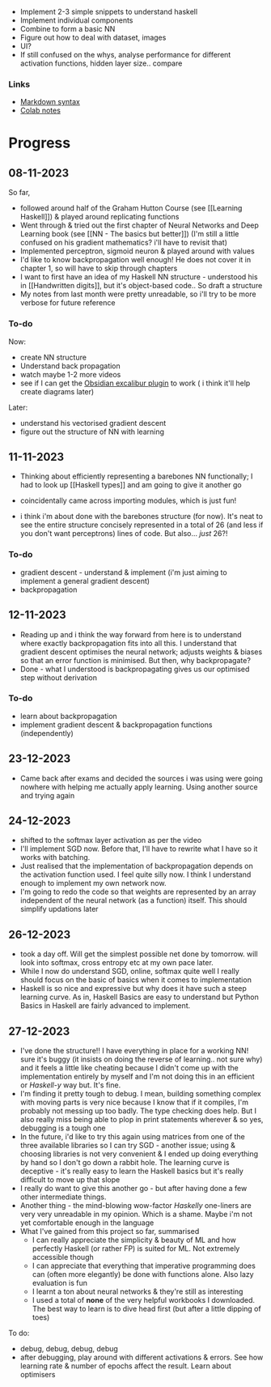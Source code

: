 - Implement 2-3 simple snippets to understand haskell
- Implement individual components
- Combine to form a basic NN
- Figure out how to deal with dataset, images
- UI?
- If still confused on the whys, analyse performance for different activation functions, hidden layer size.. compare
### Links
- [Markdown syntax](https://csrgxtu.github.io/2015/03/20/Writing-Mathematic-Fomulars-in-Markdown/)
- [Colab notes](https://colab.research.google.com/drive/1eGQ309ABxYMu5OuA-cVytoI_UadOxppA)
# Progress

## 08-11-2023
So far,
- followed around half of the Graham Hutton Course (see [[Learning Haskell]]) & played around replicating functions
- Went through & tried out the first chapter of Neural Networks and Deep Learning book (see [[NN - The basics but better]]) (I'm still a little confused on his gradient mathematics? i'll have to revisit that)
- Implemented perceptron, sigmoid neuron & played around with values
- I'd like to know backpropagation well enough! He does not cover it in chapter 1, so will have to skip through chapters
- I want to first have an idea of my Haskell NN structure - understood his in [[Handwritten digits]], but it's object-based code.. So draft a structure
- My notes from last month were pretty unreadable, so i'll try to be more verbose for future reference
### To-do
Now:
- create NN structure
- Understand back propagation
- watch maybe 1-2 more videos
- see if I can get the [Obsidian excalibur plugin](https://github.com/zsviczian/obsidian-excalidraw-plugin) to work ( i think it'll help create diagrams later)

Later:
- understand his vectorised gradient descent
- figure out the structure of NN with learning

## 11-11-2023
- Thinking about efficiently representing a barebones NN functionally; I had to look up [[Haskell types]] and am going to give it another go
- coincidentally came across importing modules, which is just fun!

- i think i'm about done with the barebones structure (for now). It's neat to see the entire structure concisely represented in a total of 26 (and less if you don't want perceptrons) lines of code. But also... _just_ 26?!
### To-do
- gradient descent - understand & implement (i'm just aiming to implement a general gradient descent)
- backpropagation

## 12-11-2023
- Reading up and i think the way forward from here is to understand where exactly backpropagation fits into all this. I understand that gradient descent optimises the neural network; adjusts weights & biases so that an error function is minimised. But then, why backpropagate?
- Done - what I understood is backpropagating gives us our optimised step without derivation
### To-do
- learn about backpropagation
- implement gradient descent & backpropagation functions (independently)

## 23-12-2023
- Came back after exams and decided the sources i was using were going nowhere with helping me actually apply learning. Using another source and trying again

## 24-12-2023
- shifted to the softmax layer activation as per the video
- I'll implement SGD now. Before that, I'll have to rewrite what I have so it works with batching.
- Just realised that the implementation of backpropagation depends on the activation function used. I feel quite silly now. I think I understand enough to implement my own network now.
- I'm going to redo the code so that weights are represented by an array independent of the neural network (as a function) itself. This should simplify updations later

## 26-12-2023
- took a day off. Will get the simplest possible net done by tomorrow. will look into softmax, cross entropy etc at my own pace later.
- While I now do understand SGD, online, softmax quite well I really should focus on the basic of basics when it comes to implementation
- Haskell is so nice and expressive but why does it have such a steep learning curve. As in, Haskell Basics are easy to understand but Python Basics in Haskell are fairly advanced to implement.

## 27-12-2023
- I've done the structure!! I have everything in place for a working NN! sure it's buggy (it insists on doing the reverse of learning.. not sure why) and it feels a little like cheating because I didn't come up with the implementation entirely by myself and I'm not doing this in an efficient or _Haskell-y_ way but. It's fine. 
- I'm finding it pretty tough to debug. I mean, building something complex with moving parts is very nice because I know that if it compiles, I'm probably not messing up too badly. The type checking does help. But I also really miss being able to plop in print statements wherever & so yes, debugging is a tough one
- In the future, i'd like to try this again using matrices from one of the three available libraries  so I can try SGD - another issue; using & choosing libraries is not very convenient & I ended up doing everything by hand so I don't go down a rabbit hole. The learning curve is deceptive - it's really easy to learn the Haskell basics but it's really difficult to move up that slope
- I really do want to give this another go - but after having done a few other intermediate things.
- Another thing - the mind-blowing wow-factor _Haskelly_ one-liners are very very unreadable in my opinion. Which is a shame. Maybe i'm not yet comfortable enough in the language
- What I've gained from this project so far, summarised
	- I can really appreciate the simplicity & beauty of ML and how perfectly Haskell (or rather FP) is suited for ML. Not extremely accessible though
	- I can appreciate that everything that imperative programming does can (often more elegantly) be done with functions alone. Also lazy evaluation is fun
	- I learnt a ton about neural networks & they're still as interesting
	- I used a total of **none** of the very helpful workbooks I downloaded. The best way to learn is to dive head first (but after a little dipping of toes)

To do:
- debug, debug, debug, debug
- after debugging, play around with different activations & errors. See how learning rate & number of epochs affect the result. Learn about optimisers